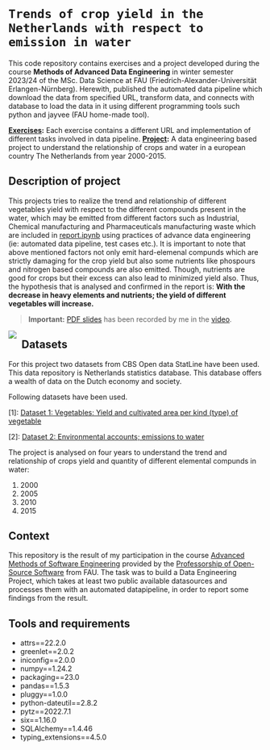 # `Trends of crop yield in the Netherlands with respect to emission in water`

This code repository contains exercises and a project developed during the course **Methods of Advanced Data Engineering** in winter semester 2023/24 of the MSc. Data Science at FAU (Friedrich-Alexander-Universität Erlangen-Nürnberg). Herewith, published the automated data pipeline which download the data from specified URL, transform data, and connects with database to load the data in it using different programming tools such python and jayvee (FAU home-made tool).

**[Exercises](https://github.com/imbilalbutt/made-template-ws2324/tree/main/exercises):** Each exercise contains a different URL and implementation of different tasks involved in data pipeline.
**[Project](https://github.com/imbilalbutt/made-template-ws2324/tree/main/project):**  A data engineering based project to understand the relationship of crops and water in a european country The Netherlands from year 2000-2015.

## Description of project

This projects tries to realize the trend and relationship of different vegetables yield with respect to the different compounds present in the water, which may be emitted from different factors such as Industrial, Chemical manufacturing and Pharmaceuticals manufacturing waste which are included in [report.ipynb](https://github.com/imbilalbutt/made-template-ws2324/blob/main/project/report.ipynb) using practices of advance data engineering (ie: automated data pipeline, test cases etc.).  It is important to note that above mentioned factors not only emit hard-elemenal compunds which are strictly damaging for the crop yield but also some nutrients like phospours and nitrogen based compounds are also emitted. Though, nutrients are good for crops but their excess can also lead to minimized yield also. Thus, the hypothesis that is analysed and confirmed in the report is: **With the decrease in heavy elements and nutrients; the yield of different vegetables will increase.** 

> **Important:** [PDF slides](https://github.com/imbilalbutt/made-template-ws2324/blob/main/project/slides.pdf) has been recorded by me in the [video](https://drive.google.com/file/d/1dcu1qkknQE8QwfH1KnhBmP63n8AAjfFO/view?usp=sharing).

<img  src="https://images.unsplash.com/photo-1488459716781-31db52582fe9?q=80&w=2070&auto=format&fit=crop&ixlib=rb-4.0.3&ixid=M3wxMjA3fDB8MHxwaG90by1wYWdlfHx8fGVufDB8fHx8fA%3D%3D" style="float: left; margin-right: 10px;"  />

## Datasets

For this project two datasets from CBS Open data StatLine have been used. This data repository is Netherlands statistics database. This database offers a wealth of data on the Dutch economy and society.

Following datasets have been used.

[1]: [Dataset 1: Vegetables: Yield and cultivated area per kind (type) of vegetable](https://opendata.cbs.nl/statline/#/CBS/en/dataset/37738ENG/table)

[2]:  [Dataset  2: Environmental accounts; emissions to water](https://opendata.cbs.nl/statline/#/CBS/en/dataset/83605ENG/table?ts=1698675109480)

The project is analysed on four years to understand the trend and relationship of crops yield and quantity of different elemental compunds in water:
 
 1. 2000
 2. 2005
 3. 2010
 4. 2015

## Context

This repository is the result of my participation in the course  [Advanced Methods of Software Engineering](https://oss.cs.fau.de/teaching/specific/amse/)  provided by the  [Professorship of Open-Source Software](https://oss.cs.fau.de/)  from FAU.  The task was to build a Data Engineering Project, which takes at least two public available datasources and processes them with an automated datapipeline, in order to report some findings from the result.

## Tools and requirements

 - attrs==22.2.0 
 - greenlet==2.0.2 
 - iniconfig==2.0.0 
 - numpy==1.24.2
 - packaging==23.0
 - pandas==1.5.3
 - pluggy==1.0.0
 - python-dateutil==2.8.2
 - pytz==2022.7.1
 - six==1.16.0
 - SQLAlchemy==1.4.46
 - typing_extensions==4.5.0